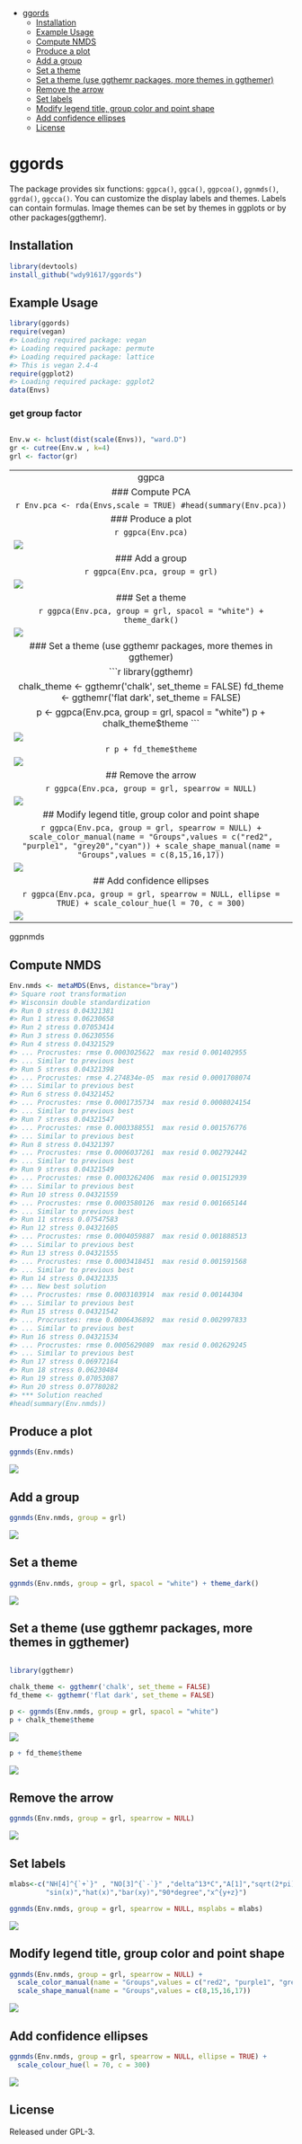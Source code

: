 -   [ggords](#ggords)
    -   [Installation](#installation)
    -   [Example Usage](#example-usage)
    -   [Compute NMDS](#compute-nmds)
    -   [Produce a plot](#produce-a-plot)
    -   [Add a group](#add-a-group)
    -   [Set a theme](#set-a-theme)
    -   [Set a theme (use ggthemr packages, more themes in ggthemer)](#set-a-theme-use-ggthemr-packages-more-themes-in-ggthemer)
    -   [Remove the arrow](#remove-the-arrow)
    -   [Set labels](#set-labels)
    -   [Modify legend title, group color and point shape](#modify-legend-title-group-color-and-point-shape)
    -   [Add confidence ellipses](#add-confidence-ellipses)
    -   [License](#license)

<!-- README.md is generated from README.Rmd. Please edit that file -->
ggords
======

The package provides six functions: `ggpca()`, `ggca()`, `ggpcoa()`, `ggnmds()`, `ggrda()`, `ggcca()`. You can customize the display labels and themes. Labels can contain formulas. Image themes can be set by themes in ggplots or by other packages(ggthemr).

Installation
------------

``` r
library(devtools)
install_github("wdy91617/ggords")
```

Example Usage
-------------

``` r
library(ggords)
require(vegan)
#> Loading required package: vegan
#> Loading required package: permute
#> Loading required package: lattice
#> This is vegan 2.4-4
require(ggplot2)
#> Loading required package: ggplot2
data(Envs)
```

### get group factor

``` r

Env.w <- hclust(dist(scale(Envs)), "ward.D")
gr <- cutree(Env.w , k=4)
grl <- factor(gr)
```

<table>
<colgroup>
<col width="100%" />
</colgroup>
<tbody>
<tr class="odd">
<td align="center">ggpca</td>
</tr>
<tr class="even">
<td align="center">### Compute PCA</td>
</tr>
<tr class="odd">
<td align="center"><code>r Env.pca &lt;- rda(Envs,scale = TRUE) #head(summary(Env.pca))</code></td>
</tr>
<tr class="even">
<td align="center">### Produce a plot</td>
</tr>
<tr class="odd">
<td align="center"><code>r ggpca(Env.pca)</code></td>
</tr>
<tr class="even">
<td align="center"><img src="README-unnamed-chunk-6-1.png" style="display: block; margin: auto;" /></td>
</tr>
<tr class="odd">
<td align="center">### Add a group</td>
</tr>
<tr class="even">
<td align="center"><code>r ggpca(Env.pca, group = grl)</code></td>
</tr>
<tr class="odd">
<td align="center"><img src="README-unnamed-chunk-7-1.png" style="display: block; margin: auto;" /></td>
</tr>
<tr class="even">
<td align="center">### Set a theme</td>
</tr>
<tr class="odd">
<td align="center"><code>r ggpca(Env.pca, group = grl, spacol = &quot;white&quot;) + theme_dark()</code></td>
</tr>
<tr class="even">
<td align="center"><img src="README-unnamed-chunk-8-1.png" style="display: block; margin: auto;" /></td>
</tr>
<tr class="odd">
<td align="center">### Set a theme (use ggthemr packages, more themes in ggthemer) <a href="https://github.com/cttobin/ggthemr"></a></td>
</tr>
<tr class="even">
<td align="center">```r library(ggthemr)</td>
</tr>
<tr class="odd">
<td align="center">chalk_theme &lt;- ggthemr('chalk', set_theme = FALSE) fd_theme &lt;- ggthemr('flat dark', set_theme = FALSE)</td>
</tr>
<tr class="even">
<td align="center">p &lt;- ggpca(Env.pca, group = grl, spacol = &quot;white&quot;) p + chalk_theme$theme ```</td>
</tr>
<tr class="odd">
<td align="center"><img src="README-unnamed-chunk-9-1.png" style="display: block; margin: auto;" /></td>
</tr>
<tr class="even">
<td align="center"><code>r p + fd_theme$theme</code></td>
</tr>
<tr class="odd">
<td align="center"><img src="README-unnamed-chunk-9-2.png" style="display: block; margin: auto;" /></td>
</tr>
<tr class="even">
<td align="center">## Remove the arrow</td>
</tr>
<tr class="odd">
<td align="center"><code>r ggpca(Env.pca, group = grl, spearrow = NULL)</code></td>
</tr>
<tr class="even">
<td align="center"><img src="README-unnamed-chunk-10-1.png" style="display: block; margin: auto;" /></td>
</tr>
<tr class="odd">
<td align="center">## Modify legend title, group color and point shape</td>
</tr>
<tr class="even">
<td align="center"><code>r ggpca(Env.pca, group = grl, spearrow = NULL) + scale_color_manual(name = &quot;Groups&quot;,values = c(&quot;red2&quot;, &quot;purple1&quot;, &quot;grey20&quot;,&quot;cyan&quot;)) + scale_shape_manual(name = &quot;Groups&quot;,values = c(8,15,16,17))</code></td>
</tr>
<tr class="odd">
<td align="center"><img src="README-unnamed-chunk-11-1.png" style="display: block; margin: auto;" /></td>
</tr>
<tr class="even">
<td align="center">## Add confidence ellipses</td>
</tr>
<tr class="odd">
<td align="center"><code>r ggpca(Env.pca, group = grl, spearrow = NULL, ellipse = TRUE) + scale_colour_hue(l = 70, c = 300)</code></td>
</tr>
<tr class="even">
<td align="center"><img src="README-unnamed-chunk-12-1.png" style="display: block; margin: auto;" /></td>
</tr>
</tbody>
</table>

ggpnmds

Compute NMDS
------------

``` r
Env.nmds <- metaMDS(Envs, distance="bray")
#> Square root transformation
#> Wisconsin double standardization
#> Run 0 stress 0.04321381 
#> Run 1 stress 0.06230658 
#> Run 2 stress 0.07053414 
#> Run 3 stress 0.06230556 
#> Run 4 stress 0.04321529 
#> ... Procrustes: rmse 0.0003025622  max resid 0.001402955 
#> ... Similar to previous best
#> Run 5 stress 0.04321398 
#> ... Procrustes: rmse 4.274834e-05  max resid 0.0001708074 
#> ... Similar to previous best
#> Run 6 stress 0.04321452 
#> ... Procrustes: rmse 0.0001735734  max resid 0.0008024154 
#> ... Similar to previous best
#> Run 7 stress 0.04321547 
#> ... Procrustes: rmse 0.0003388551  max resid 0.001576776 
#> ... Similar to previous best
#> Run 8 stress 0.04321397 
#> ... Procrustes: rmse 0.0006037261  max resid 0.002792442 
#> ... Similar to previous best
#> Run 9 stress 0.04321549 
#> ... Procrustes: rmse 0.0003262406  max resid 0.001512939 
#> ... Similar to previous best
#> Run 10 stress 0.04321559 
#> ... Procrustes: rmse 0.0003580126  max resid 0.001665144 
#> ... Similar to previous best
#> Run 11 stress 0.07547583 
#> Run 12 stress 0.04321605 
#> ... Procrustes: rmse 0.0004059887  max resid 0.001888513 
#> ... Similar to previous best
#> Run 13 stress 0.04321555 
#> ... Procrustes: rmse 0.0003418451  max resid 0.001591568 
#> ... Similar to previous best
#> Run 14 stress 0.04321335 
#> ... New best solution
#> ... Procrustes: rmse 0.0003103914  max resid 0.00144304 
#> ... Similar to previous best
#> Run 15 stress 0.04321542 
#> ... Procrustes: rmse 0.0006436892  max resid 0.002997833 
#> ... Similar to previous best
#> Run 16 stress 0.04321534 
#> ... Procrustes: rmse 0.0005629089  max resid 0.002629245 
#> ... Similar to previous best
#> Run 17 stress 0.06972164 
#> Run 18 stress 0.06230484 
#> Run 19 stress 0.07053087 
#> Run 20 stress 0.07780282 
#> *** Solution reached
#head(summary(Env.nmds))
```

Produce a plot
--------------

``` r
ggnmds(Env.nmds)
```

![](README-unnamed-chunk-14-1.png)

Add a group
-----------

``` r
ggnmds(Env.nmds, group = grl) 
```

![](README-unnamed-chunk-15-1.png)

Set a theme
-----------

``` r
ggnmds(Env.nmds, group = grl, spacol = "white") + theme_dark()
```

![](README-unnamed-chunk-16-1.png)

Set a theme (use ggthemr packages, more themes in ggthemer)
-----------------------------------------------------------

[](https://github.com/cttobin/ggthemr)

``` r

library(ggthemr)

chalk_theme <- ggthemr('chalk', set_theme = FALSE)
fd_theme <- ggthemr('flat dark', set_theme = FALSE)

p <- ggnmds(Env.nmds, group = grl, spacol = "white")
p + chalk_theme$theme
```

![](README-unnamed-chunk-17-1.png)

``` r
p + fd_theme$theme
```

![](README-unnamed-chunk-17-2.png)

Remove the arrow
----------------

``` r
ggnmds(Env.nmds, group = grl, spearrow = NULL)
```

![](README-unnamed-chunk-18-1.png)

Set labels
----------

``` r
mlabs<-c("NH[4]^{`+`}" , "NO[3]^{`-`}" ,"delta^13*C","A[1]","sqrt(2*pi)","frac(x^2,2)",
         "sin(x)","hat(x)","bar(xy)","90*degree","x^{y+z}")

ggnmds(Env.nmds, group = grl, spearrow = NULL, msplabs = mlabs)
```

![](README-unnamed-chunk-19-1.png)

Modify legend title, group color and point shape
------------------------------------------------

``` r
ggnmds(Env.nmds, group = grl, spearrow = NULL) + 
  scale_color_manual(name = "Groups",values = c("red2", "purple1", "grey20","cyan")) +
  scale_shape_manual(name = "Groups",values = c(8,15,16,17))
```

![](README-unnamed-chunk-20-1.png)

Add confidence ellipses
-----------------------

``` r
ggnmds(Env.nmds, group = grl, spearrow = NULL, ellipse = TRUE) +
  scale_colour_hue(l = 70, c = 300)
```

![](README-unnamed-chunk-21-1.png)

License
-------

Released under GPL-3.
